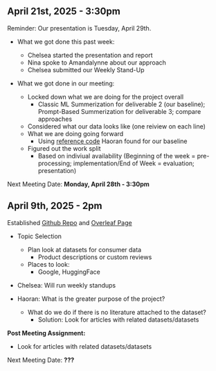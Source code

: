 ## April 21st, 2025 - 3:30pm

Reminder: Our presentation is Tuesday, April 29th.

+ What we got done this past week:
  -  Chelsea started the presentation and report
  -  Nina spoke to Amandalynne about our approach
  -  Chelsea submitted our Weekly Stand-Up

+ What we got done in our meeting:
  - Locked down what we are doing for the project overall
    * Classic ML Summerization for deliverable 2 (our baseline); Prompt-Based Summerization for deliverable 3; compare approaches
  - Considered what our data looks like (one reiview on each line)
  - What we are doing going forward
    *  Using [reference code](https://github.com/wangyuhsin/tfidf-text-summarization) Haoran found for our baseline
  - Figured out the work split
    * Based on indiviual availability (Beginning of the week = pre-processing; implementation/End of Week = evaluation; presentation)
   
Next Meeting Date: **Monday, April 28th - 3:30pm**          


## April 9th, 2025 - 2pm

Established [Github Repo](https://github.com/chelsk5/UW-LING-573-Group-5) and [Overleaf Page](https://www.overleaf.com/project/67f6b99a1b2c17aeab5e421c) 

+ Topic Selection
  -  Plan look at datasets for consumer data   
     *  Product descriptions or custom reviews  
  -  Places to look:  
     *  Google, HuggingFace

+ Chelsea: Will run weekly standups

+ Haoran: What is the greater purpose of the project?
  -  What do we do if there is no literature attached to the dataset?  
     *  Solution: Look for articles with related datasets/datasets

**Post Meeting Assignment:**
  -  Look for articles with related datasets/datasets

Next Meeting Date: **???**





